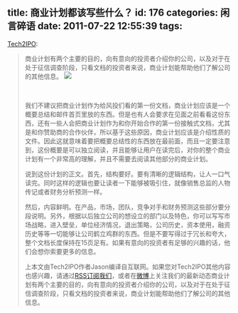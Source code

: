 title: 商业计划都该写些什么？
id: 176
categories: 闲言碎语
date: 2011-07-22 12:55:39
tags:
---

[Tech2IPO](http://tech2ipo.diandian.com/post/e841c710-b269-11e0-94a9-782bcb18d61b):
> 商业计划有两个主要的目的，向有意向的投资者介绍你的公司，以及对于在处于征信调查阶段，只看文档的投资者来说，商业计划能帮助他们了解公司的其他信息。
> ![](http://m3.img.libdd.com/farm2/42/70D39A1AD0EF46DA1DDEBB808310EE2A_225_225.JPEG)</img>
>
> &nbsp;
>
> 我们不建议把商业计划作为给风投们看的第一份文档，商业计划应该是一个概要总结和邮件首页里放的东西。但是也有人会要求在见面之前看看这份东西，还有一些人会把商业计划作为和你开始合作的第一份接触式文档，尤其是和你赞助商的合作伙伴，所以基于这些原因，商业计划应该是介绍性质的文件。因此这就意味着要把概要总结性的东西放在最前面，而且一定要注意到，这份概要是可以独立阅读，并且能够让用户在读完后，对你的整个商业计划有一个非常高的理解，并且不需要去阅读其他部分的商业计划。
>
> 说到这份计划的正文。首先，结构要好。要有清晰的逻辑结构，让人一口气读完。同时这样的逻辑也要让读者一下能够被吸引住，就像销售总监的人物传记或者财务分析预测一样。
>
> 然后，内容鲜明。在产品，市场，团队，竞争对手和财务预测这些部分要分段说明。另外，根据以后独立公司的想设立的部门以及特色，你可以写写市场战略，进入壁垒，单位经济情况，退出策略，公司历史，资本使用，融资历史等等一切能够让公司鹤立鸡群的东西。但是不要写得过于冗长和夸大，整个文档长度保持在15页足有。如果有意向的投资者有足够的兴趣的话，他们会想你索要更多的信息。
>
> 上本文由Tech2IPO作者Jason编译自互联网。如果您对Tech2IPO其他内容也感兴趣，请通过[RSS订阅我们](http://tech2ipo.com/feed)，或者在[微博](http://t.sina.com.cn/leon4ulee)上关注我们的最新动态商业计划有两个主要的目的，向有意向的投资者介绍你的公司，以及对于在处于征信调查阶段，只看文档的投资者来说，商业计划能帮助他们了解公司的其他信息。
